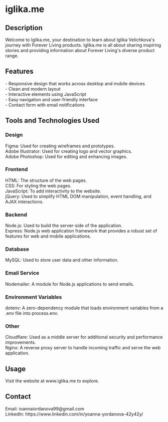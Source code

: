 <h1> iglika.me </h1>


<h2> Description </h2>
Welcome to Iglika.me, your destination to learn about Iglika Velichkova's journey with Forever Living products. Iglika.me is all about sharing inspiring stories and providing information about Forever Living's diverse product range.

<h2> Features </h2>
- Responsive design that works across desktop and mobile devices
<br>- Clean and modern layout
<br>- Interactive elements using JavaScript
<br>- Easy navigation and user-friendly interface
<br>- Contact form with email notifications

<h2> Tools and Technologies Used </h2>

<h3> Design </h3>
Figma: Used for creating wireframes and prototypes.
<br>Adobe Illustrator: Used for creating logo and vector graphics.
<br>Adobe Photoshop: Used for editing and enhancing images.

<h3> Frontend </h3>
HTML: The structure of the web pages.
<br> CSS: For styling the web pages.
<br>JavaScript: To add interactivity to the website.
<br>jQuery: Used to simplify HTML DOM manipulation, event handling, and AJAX interactions.

<h3> Backend </h3>
Node.js: Used to build the server-side of the application.
<br>Express: Node.js web application framework that provides a robust set of features for web and mobile applications.

<h3> Database </h3>
MySQL: Used to store user data and other information.

<h3> Email Service </h3>
Nodemailer: A module for Node.js applications to send emails.

<h3> Environment Variables </h3>
dotenv: A zero-dependency module that loads environment variables from a .env file into process.env.

<h3> Other </h3>
Cloudflare: Used as a middle server for additional security and performance improvements.
<br>Nginx: A reverse proxy server to handle incoming traffic and serve the web application.

<h2> Usage </h2>
Visit the website at www.iglika.me to explore.

<h2> Contact </h2>
Email: ioannaiordanova99@gmail.com
<br>LinkedIn: https://www.linkedin.com/in/yoanna-yordanova-42y42y/